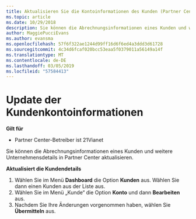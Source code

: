 ```yaml
---
title: Aktualisieren Sie die Kontoinformationen des Kunden (Partner Center im Betrieb über 21Vianet)
ms.topic: article
ms.date: 10/29/2018
description: Sie können die Abrechnungsinformationen eines Kunden und weitere Unternehmensdetails in Partner Center aktualisieren.
author: MaggiePucciEvans
ms.author: evansma
ms.openlocfilehash: 57f6f322ae1244d99ff16d6f6ed4a3ddd3d61728
ms.sourcegitcommit: 4c34d6fcaf020bcc53eaa5f0379011a56149a14f
ms.translationtype: MT
ms.contentlocale: de-DE
ms.lasthandoff: 03/05/2019
ms.locfileid: "57584413"
---
```

# <a name="update-customer-account-information"></a>Update der Kundenkontoinformationen

**Gilt für**

-   Partner Center-Betreiber ist 21Vianet


Sie können die Abrechnungsinformationen eines Kunden und weitere Unternehmensdetails in Partner Center aktualisieren.

**Aktualisiert die Kundendetails**

1.  Wählen Sie im Menü **Dashboard** die Option **Kunden** aus. Wählen Sie dann einen Kunden aus der Liste aus.
2.  Wählen Sie im Menü „Kunde“ die Option **Konto** und dann **Bearbeiten** aus.
3.  Nachdem Sie Ihre Änderungen vorgenommen haben, wählen Sie **Übermitteln** aus.
